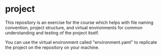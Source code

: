 # project

This repository is an exercise for the course which helps with file naming convention, project structure, and virtual environments for common understanding and testing of the project itself.

You can use the virtual environment called "environment.yaml" to replicate the project on the repository on your machine.
